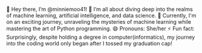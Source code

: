 
👋 Hey there, I’m @minniemoo41!
👀 I’m all about diving deep into the realms of machine learning, artificial intelligence, and data science.
🌱 Currently, I'm on an exciting journey, unraveling the mysteries of machine learning while mastering the art of Python programming.
😄 Pronouns: She/her
⚡ Fun fact: Surprisingly, despite holding a degree in computer(informatics), my journey into the coding world only began after I tossed my graduation cap!

<!---
minniemoo41/minniemoo41 is a ✨ special ✨ repository because its `README.md` (this file) appears on your GitHub profile.
You can click the Preview link to take a look at your changes.
--->
